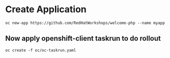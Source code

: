# Create Application 
```
oc new-app https://github.com/RedHatWorkshops/welcome-php --name myapp
```
## Now apply openshift-client taskrun to do rollout
```
oc create -f oc/oc-taskrun.yaml
```
